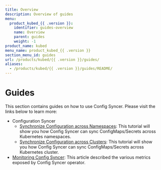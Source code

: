 ```yaml
---
title: Overview
description: Overview of guides
menu:
  product_kubed_{{ .version }}:
    identifier: guides-overview
    name: Overview
    parent: guides
    weight: -1
product_name: kubed
menu_name: product_kubed_{{ .version }}
section_menu_id: guides
url: /products/kubed/{{ .version }}/guides/
aliases:
  - /products/kubed/{{ .version }}/guides/README/
---
```


# Guides

This section contains guides on how to use Config Syncer. Please visit the links below to learn more:

- Configuration Syncer
  - [Synchronize Configuration across Namespaces](/docs/guides/config-syncer/intra-cluster.md): This tutorial will show you how Config Syncer can sync ConfigMaps/Secrets across Kubernetes namespaces.
  - [Synchronize Configuration across Clusters](/docs/guides/config-syncer/inter-cluster.md): This tutorial will show you how Config Syncer can sync ConfigMaps/Secrets across Kubernetes cluster.
- [Monitoring Config Syncer](/docs/guides/monitoring.md): This article described the various metrics exposed by Config Syncer operator.
